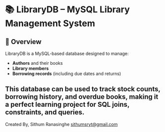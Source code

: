 # 📚 LibraryDB – MySQL Library Management System

## 📖 Overview
LibraryDB is a MySQL-based database designed to manage:
- **Authors** and their books
- **Library members**
- **Borrowing records** (including due dates and returns)

This database can be used to track stock counts, borrowing history, and overdue books, making it a perfect learning project for SQL joins, constraints, and queries.
-----------
Created By, Sithum Ranasinghe
	    sithumsryt@gmail.com